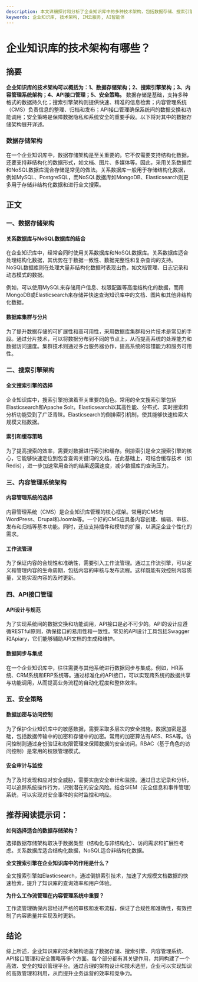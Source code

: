 ```yaml
---
description: 本文详细探讨和分析了企业知识库中的多种技术架构，包括数据存储、搜索引擎、内容管理系统、API接口及安全策略等，帮助企业构建高效的知识管理平台。
keywords: 企业知识库, 技术架构, IM云服务, AI智能体
---
```

# 企业知识库的技术架构有哪些？

## 摘要

**企业知识库的技术架构可以概括为：1、数据存储架构；2、搜索引擎架构；3、内容管理系统架构；4、API接口管理；5、安全策略。** 数据存储是基础，支持多种格式的数据持久化；搜索引擎架构则提供快速、精准的信息检索；内容管理系统（CMS）负责信息的整理、归档和发布；API接口管理确保系统间的数据交换和功能调用；安全策略是保障数据隐私和系统安全的重要手段。以下将对其中的数据存储架构展开详述。

### 数据存储架构

在一个企业知识库中，数据存储架构是至关重要的。它不仅需要支持结构化数据，还要支持非结构化的数据形式，如文档、图片、多媒体等。因此，采用关系数据库和NoSQL数据库混合存储是常见的做法。关系数据库一般用于存储结构化数据，例如MySQL、PostgreSQL，而NoSQL数据库如MongoDB、Elasticsearch则更多用于存储非结构化数据和进行全文搜索。

## 正文

### 一、数据存储架构

#### 关系数据库与NoSQL数据库的结合

在企业知识库中，经常会同时使用关系数据库和NoSQL数据库。关系数据库适合处理结构化数据，其优势在于数据一致性、数据完整性和复杂查询的支持。NoSQL数据库则在处理大量非结构化数据时表现出色，如文档管理、日志记录和动态模式的数据。

例如，可以使用MySQL来存储用户信息、权限配置等高度结构化的数据，而用MongoDB或Elasticsearch来存储并快速查询知识库中的文档、图片和其他非结构化数据。

#### 数据库集群与分片

为了提升数据存储的可扩展性和高可用性，采用数据库集群和分片技术是常见的手段。通过分片技术，可以将数据分布到不同的节点上，从而提高系统的处理能力和数据访问速度。集群技术则通过多台服务器协作，提高系统的容错能力和服务可用性。

### 二、搜索引擎架构

#### 全文搜索引擎的选择

企业知识库中，搜索引擎扮演着至关重要的角色。常用的全文搜索引擎包括Elasticsearch和Apache Solr。Elasticsearch以其高性能、分布式、实时搜索和分析功能受到了广泛青睐。Elasticsearch的倒排索引机制，使其能够快速检索大规模文档数据。

#### 索引和缓存策略

为了提高搜索的效率，需要对数据进行索引和缓存。倒排索引是全文搜索引擎的核心，它能够快速定位到包含查询关键词的文档。在此基础上，可结合缓存技术（如Redis），进一步加速常用查询的结果返回速度，减少数据库的查询压力。

### 三、内容管理系统架构

#### 内容管理系统的选择

内容管理系统（CMS）是企业知识库管理的核心框架。常用的CMS有WordPress、Drupal和Joomla等。一个好的CMS应具备内容创建、编辑、审核、发布和归档等基本功能。同时，还应支持插件和模块的扩展，以满足企业个性化的需求。

#### 工作流管理

为了保证内容的合规性和准确性，需要引入工作流管理。通过工作流引擎，可以定义和管理内容的生命周期，包括内容的审核与发布流程。这样既能有效控制内容质量，又能实现内容的及时更新。

### 四、API接口管理

#### API设计与规范

为了实现系统间的数据交换和功能调用，API接口是必不可少的。API的设计应遵循RESTful原则，确保接口的易用性和一致性。常见的API设计工具包括Swagger和Apiary，它们能够辅助API文档的生成和维护。

#### 数据同步与集成

在一个企业知识库中，往往需要与其他系统进行数据同步与集成。例如，HR系统、CRM系统和ERP系统等。通过标准化的API接口，可以实现跨系统的数据共享与功能调用，从而提高业务流程的自动化程度和整体效率。

### 五、安全策略

#### 数据加密与访问控制

为了保护企业知识库中的敏感数据，需要采取多层次的安全措施。数据加密是基础，包括数据传输中的加密和存储中的加密。常用的加密算法有AES、RSA等。访问控制则通过身份验证和权限管理来保障数据的安全访问。RBAC（基于角色的访问控制）是常用的权限管理模式。

#### 安全审计与监控

为了及时发现和应对安全威胁，需要实施安全审计和监控。通过日志记录和分析，可以追踪系统操作行为，识别潜在的安全风险。结合SIEM（安全信息和事件管理）系统，可以实现对安全事件的实时监控和响应。

## 推荐阅读提示词：

**如何选择适合的数据存储架构？**

选择数据存储架构取决于数据类型（结构化与非结构化）、访问需求和扩展性考虑。关系数据库适合结构化数据，NoSQL适合非结构化数据。

**全文搜索引擎在企业知识库中的作用是什么？**

全文搜索引擎如Elasticsearch，通过倒排索引技术，加速了大规模文档数据的快速检索，提升了知识库的查询效率和用户体验。

**为什么工作流管理在内容管理系统中重要？**

工作流管理确保内容经过严格的审核和发布流程，保证了合规性和准确性，有效控制了内容质量并实现及时更新。

## 结论

综上所述，企业知识库的技术架构涵盖了数据存储、搜索引擎、内容管理系统、API接口管理和安全策略等多个方面。每个部分都有其关键作用，共同构建了一个高效、安全的知识管理平台。通过合理的架构设计和技术选型，企业可以实现知识的高效管理和利用，从而提升业务运营的效率和竞争力。